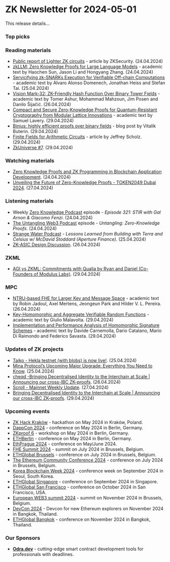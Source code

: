 # ZK Newsletter for 2024-05-01
This release details...

### Top picks

### Reading materials 
* [Public report of Lighter ZK circuits](https://www.zksecurity.xyz/blog/posts/lighter-xyz/) - article by ZKSecurity. (24.04.2024)
* [zkLLM: Zero Knowledge Proofs for Large Language Models](https://arxiv.org/pdf/2404.16109) - academic text by Haochen Sun, Jason Li and Hongyang Zhang. (24.04.2024)
* [Servicifying zk-SNARKs Execution for Verifiable Off-chain Computations](https://arxiv.org/abs/2404.16915) - academic text by Alvaro Alonso Domenech, Jonathan Heiss and Stefan Tai. (25.04.2024)
* [Vision Mark-32: ZK-Friendly Hash Function Over Binary Tower Fields](https://eprint.iacr.org/2024/633.pdf) - academic text by Tomer Ashur, Mohammad Mahzoun, Jim Posen and Danilo Šijačić. (26.04.2024)
* [Compact and Secure Zero-Knowledge Proofs for Quantum-Resistant Cryptography from Modular Lattice Innovations](https://eprint.iacr.org/2024/652.pdf) - academic text by Samuel Lavery. (29.04.2024)
* [Binius: highly efficient proofs over binary fields](https://vitalik.eth.limo/general/2024/04/29/binius.html) - blog post by Vitalik Buterin. (29.04.2024)
* [Finite Fields for Arithmetic Circuits](https://www.rareskills.io/post/finite-fields) - article by Jeffrey Scholz. (29.04.2024)
* [ZkUniverse #7](https://medium.com/@ZkCampus/zkuniverse-7-067ca6a59e1d). (29.04.2024)
<!--* [zkMesh: April 2024 recap](powinno być dodane we wtorek). (30.04.2024)-->

### Watching materials
* [Zero Knowledge Proofs and ZK Programming in Blockchain Application Development](https://www.youtube.com/watch?v=W9iZMLObtUk). (24.04.2024)
* [Unveiling the Future of Zero-Knowledge Proofs - TOKEN2049 Dubai 2024](https://www.youtube.com/watch?v=AZGVbg7NPgM). (27.04.2024)

### Listening materials
* Weekly [Zero Knowledge Podcast](https://zeroknowledge.fm/321-2/) episode - *Episode 321: STIR with Gal Arnon & Giacomo Fenzi*. (24.04.2024) 
* [The Untangling Web3 Podcast](https://www.youtube.com/watch?v=4yCru-Xe-p0) episode - *Untangling: Zero-Knowledge Proofs*. (24.04.2024)
* [Strange Water Podcast](https://www.youtube.com/watch?v=IpUedZD0m3g) - *Lessons Learned from Building with Terra and Celsius w/ McDavid Stoddard (Aperture Finance)*. (25.04.2024)
* [ZK-ASIC Design Discussion](https://twitter.com/cysic_xyz/status/1783887043728138594). (26.04.2024)

### ZKML
* [AGI vs ZKML: Commitments with Qualia by Ryan and Daniel (Co-Founders of Modulus Labs)](https://www.youtube.com/watch?v=c_WXIZj5O9k). (29.04.2024)

### MPC
* [NTRU-based FHE for Larger Key and Message Space](https://eprint.iacr.org/2024/634.pdf) - academic text by Robin Jadoul, Axel Mertens, Jeongeun Park and Hilder V. L. Pereira. (26.04.2024)
* [Key-Homomorphic and Aggregate Verifiable Random Functions](https://eprint.iacr.org/2024/643.pdf) - academic text by Giulio Malavolta. (29.04.2024)
* [Implementation and Performance Analysis of Homomorphic Signature Schemes](https://eprint.iacr.org/2024/655.pdf) - academic text by Davide Carnemolla, Dario Catalano, Mario Di Raimondo and Federico Savasta. (29.04.2024)

### Updates of ZK projects
* [Taiko - Hekla testnet (with blobs) is now live!](https://taiko.mirror.xyz/gP4QwZLYJyxWnT_JNfZ8fCQ13ZT8pcS609xyeivyIgw). (25.04.2024)
* [Mina Protocol’s Upcoming Major Upgrade: Everything You Need to Know](https://minaprotocol.com/blog/mina-protocols-upcoming-major-upgrade-everything-you-need-to-know). (25.04.2024)
* [cheqd -Bringing Decentralised Identity to the Interchain at Scale | Announcing our cross-IBC ZK-proofs](https://blog.cheqd.io/bringing-decentralised-identity-to-the-interchain-at-scale-announcing-our-cross-ibc-zk-proofs-deeb927ebc8f). (26.04.2024)
* [Scroll - Mainnet Weekly Update](https://twitter.com/Scroll_ZKP/status/1784074922421256309). (27.04.2024)
* [Bringing Decentralised Identity to the Interchain at Scale | Announcing our cross-IBC ZK-proofs](https://www.blog.eigenlayer.xyz/eigen/). (29.04.2024)

### Upcoming events
* [ZK Hack Kraków](https://www.zkkrakow.com/) - hackathon on May 2024 in Kraków, Poland.
* [DappCon 2024](https://www.dappcon.io/) - conference on May 2024 in Berlin, Germany. 
* [ZKproof 6](https://zkproof.org/events/zkproof-6-berlin/) - workshop on May 2024 in Berlin, Germany. 
* [ETHBerlin](https://ethberlin.org/) - conference on May 2024 in Berlin, Germany.
* [EthPrague 2024](https://ethprague.com/) - conference on May/June 2024.
* [FHE Summit 2024](https://twitter.com/FHEOnchain/status/1777666116455911823/photo/1/) - summit on July 2024 in Brussels, Belgium. 
* [ETHGlobal Brussels](https://ethglobal.com/events/brussels) - conference on July 2024 in Brussels, Belgium. 
* [The Ethereum Community Conference 2024](https://ethcc.io/) - conference on July 2024 in Brussels, Belgium. 
* [Korea Blockchain Week 2024](https://koreablockchainweek.com/) - conference week on September 2024 in Seoul, South Korea.
* [ETHGlobal Singapore](https://ethglobal.com/events/singapore2024) - conference on September 2024 in Singapore.
* [ETHGlobal San Francisco](https://ethglobal.com/events/sanfrancisco2024) - conference on October 2024 in San Francisco, USA.
* [European WEB3 summit 2024](https://www.web3eurosummit.eu/) - summit on November 2024 in Brussels, Belgium.
* [DevCon 2024](https://devcon.org/) - Devcon for new Ethereum explorers on November 2024 in Bangkok, Thailand.
* [ETHGlobal Bangkok](https://ethglobal.com/events/bangkok) - conference on November 2024 in Bangkok, Thailand. 

### Our Sponsors
* **[Odra.dev](https://odra.dev)** - cutting-edge smart contract development tools for professionals with deadlines.
